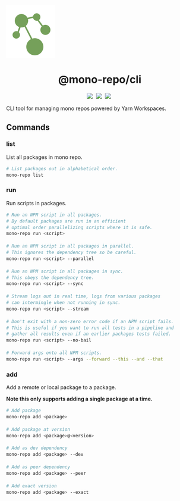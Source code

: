 # <p align="center">

<img 
    src="https://raw.githubusercontent.com/mono-repo-dev/assets/master/logo-alt.png"
    alt="mono-repo logo" 
    width="130"
    height="141"
  />

</p>
<h1 align="center"> @mono-repo/cli</h1>
<p align="center">
  <img style="display: inline-block; margin-right: 5px;" src="https://github.com/mono-repo-dev/mono-repo/workflows/Verify/badge.svg" />
  <img style="display: inline-block; margin-right: 5px;" src="https://github.com/mono-repo-dev/mono-repo/workflows/Publish/badge.svg" />
  <img style="display: inline-block; margin-right: 5px;" src="https://badgen.net/github/release/mono-repo-dev/mono-repo" />
</p>

CLI tool for managing mono repos powered by Yarn Workspaces.

## Commands

### list

List all packages in mono repo.

```sh
# List packages out in alphabetical order.
mono-repo list
```

### run

Run scripts in packages.

```sh
# Run an NPM script in all packages.
# By default packages are run in an efficient
# optimal order parallelizing scripts where it is safe.
mono-repo run <script>

# Run an NPM script in all packages in parallel.
# This ignores the dependency tree so be careful.
mono-repo run <script> --parallel

# Run an NPM script in all packages in sync.
# This obeys the dependency tree.
mono-repo run <script> --sync

# Stream logs out in real time, logs from various packages
# can intermingle when not running in sync.
mono-repo run <script> --stream

# Don't exit with a non-zero error code if an NPM script fails.
# This is useful if you want to run all tests in a pipeline and
# gather all results even if an earlier packages tests failed.
mono-repo run <script> --no-bail

# Forward args onto all NPM scripts.
mono-repo run <script> --args --forward --this --and --that
```

### add

Add a remote or local package to a package.

**Note this only supports adding a single package at a time.**

```sh
# Add package
mono-repo add <package>

# Add package at version
mono-repo add <package>@<version>

# Add as dev dependency
mono-repo add <package> --dev

# Add as peer dependency
mono-repo add <package> --peer

# Add exact version
mono-repo add <package> --exact
```
